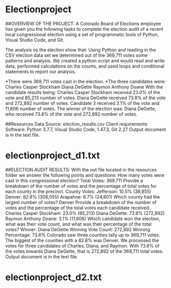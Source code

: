 # Electionproject
##OVERVIEW OF THE PROJECT:
A Colorado Board of Elections employee has given you the following tasks to complete the election audit of a recent local congressional election using a set of programmatic tools of Python, Visual Studio Code, and Git.

The analysis os the election show that:
Using Python and reading in the CSV election data set we determined out of the 369,711 votes some patterns and analysis.
We created a python script and would read and write data, performed calculations on the counts, and used loops and conditional statements to report our analysis.

*There were 369,711 votes cast in the election.
*The three candidates were:
Charles Casper Stockham
Diana DeGette
Raymon Anthony Doane
With the candidate results being:
Charles Casper Stockham received 23.0% of the vote and 85,213 number of votes.
Diana DeGette received 73.8% of the vote and 272,892 number of votes.
Candidate 3 received 3.1% of the vote and 11,606 number of votes.
The winner of the election was:
Diana DeGette, who received 73.8% of the vote and 272,892 number of votes.

##Resources
Data Source: election_results.csv
Client requirements
Software: Python 3.7.7, Visual Studio Code, 1.47.3, Git 2.27
Output document is in the text file.
# electionproject_d1.txt


##ELECTION AUDIT RESULTS:
With the out file located in the resources folder we answer the following points and questions:
How many votes were cast in this congressional election?
Total Votes: 369,711
Provide a breakdown of the number of votes and the percentage of total votes for each county in the precinct.
County Votes:
Jefferson: 10.5% (38,855)
Denver: 82.8% (306,055)
Arapahoe: 6.7% (24,801)
Which county had the largest number of votes?
Denver
Provide a breakdown of the number of votes and the percentage of the total votes each candidate received.
Charles Casper Stockham: 23.0% (85,213)
Diana DeGette: 73.8% (272,892)
Raymon Anthony Doane: 3.1% (11,606)
Which candidate won the election, what was their vote count, and what was their percentage of the total votes?
Winner: Diana DeGette
Winning Vote Count: 272,892
Winning Percentage: 73.8%
Colorado saw three counties tally up to 369,711 votes. The biggest of the counties with a 82.8% was Denver. We processed the votes for three candidates of Charles, Diana, and Raymon. With 73.8% of the votes towards Diana DeGette, that is 272,892 of the 369,711 total votes.
Output document is in the text file.
# electionproject_d2.txt
